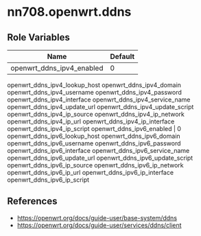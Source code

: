 # nn708.openwrt.ddns

## Role Variables

Name | Default
--- | ---
openwrt_ddns_ipv4_enabled | 0
openwrt_ddns_ipv4_lookup_host
openwrt_ddns_ipv4_domain
openwrt_ddns_ipv4_username
openwrt_ddns_ipv4_password
openwrt_ddns_ipv4_interface
openwrt_ddns_ipv4_service_name
openwrt_ddns_ipv4_update_url
openwrt_ddns_ipv4_update_script
openwrt_ddns_ipv4_ip_source
openwrt_ddns_ipv4_ip_network
openwrt_ddns_ipv4_ip_url
openwrt_ddns_ipv4_ip_interface
openwrt_ddns_ipv4_ip_script
openwrt_ddns_ipv6_enabled | 0
openwrt_ddns_ipv6_lookup_host
openwrt_ddns_ipv6_domain
openwrt_ddns_ipv6_username
openwrt_ddns_ipv6_password
openwrt_ddns_ipv6_interface
openwrt_ddns_ipv6_service_name
openwrt_ddns_ipv6_update_url
openwrt_ddns_ipv6_update_script
openwrt_ddns_ipv6_ip_source
openwrt_ddns_ipv6_ip_network
openwrt_ddns_ipv6_ip_url
openwrt_ddns_ipv6_ip_interface
openwrt_ddns_ipv6_ip_script

## References

+ https://openwrt.org/docs/guide-user/base-system/ddns
+ https://openwrt.org/docs/guide-user/services/ddns/client